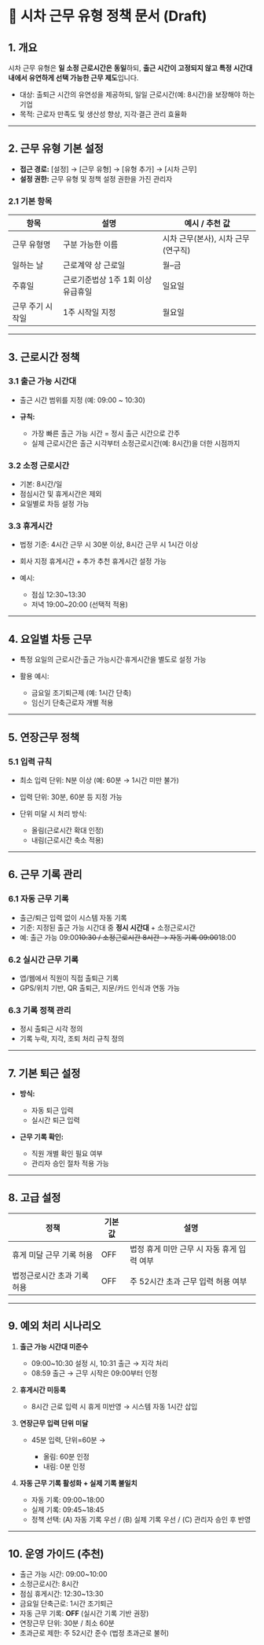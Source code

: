 # 📌 시차 근무 유형 정책 문서 (Draft)

## 1. 개요

시차 근무 유형은 **일 소정 근로시간은 동일**하되, **출근 시간이 고정되지 않고 특정 시간대 내에서 유연하게 선택 가능한 근무 제도**입니다.

* 대상: 출퇴근 시간의 유연성을 제공하되, 일일 근로시간(예: 8시간)을 보장해야 하는 기업
* 목적: 근로자 만족도 및 생산성 향상, 지각·결근 관리 효율화

---

## 2. 근무 유형 기본 설정

* **접근 경로:** \[설정] → \[근무 유형] → \[유형 추가] → \[시차 근무]
* **설정 권한:** 근무 유형 및 정책 설정 권한을 가진 관리자

### 2.1 기본 항목

| 항목        | 설명                   | 예시 / 추천 값             |
| --------- | -------------------- | --------------------- |
| 근무 유형명    | 구분 가능한 이름            | 시차 근무(본사), 시차 근무(연구직) |
| 일하는 날     | 근로계약 상 근로일           | 월–금                   |
| 주휴일       | 근로기준법상 1주 1회 이상 유급휴일 | 일요일                   |
| 근무 주기 시작일 | 1주 시작일 지정            | 월요일                   |

---

## 3. 근로시간 정책

### 3.1 출근 가능 시간대

* 출근 시간 범위를 지정 (예: 09:00 \~ 10:30)
* **규칙:**

  * 가장 빠른 출근 가능 시간 = 정시 출근 시간으로 간주
  * 실제 근로시간은 출근 시각부터 소정근로시간(예: 8시간)을 더한 시점까지

### 3.2 소정 근로시간

* 기본: 8시간/일
* 점심시간 및 휴게시간은 제외
* 요일별로 차등 설정 가능

### 3.3 휴게시간

* 법정 기준: 4시간 근무 시 30분 이상, 8시간 근무 시 1시간 이상
* 회사 지정 휴게시간 + 추가 추천 휴게시간 설정 가능
* 예시:

  * 점심 12:30\~13:30
  * 저녁 19:00\~20:00 (선택적 적용)

---

## 4. 요일별 차등 근무

* 특정 요일의 근로시간·출근 가능시간·휴게시간을 별도로 설정 가능
* 활용 예시:

  * 금요일 조기퇴근제 (예: 1시간 단축)
  * 임신기 단축근로자 개별 적용

---

## 5. 연장근무 정책

### 5.1 입력 규칙

* 최소 입력 단위: N분 이상 (예: 60분 → 1시간 미만 불가)
* 입력 단위: 30분, 60분 등 지정 가능
* 단위 미달 시 처리 방식:

  * 올림(근로시간 확대 인정)
  * 내림(근로시간 축소 적용)

---

## 6. 근무 기록 관리

### 6.1 자동 근무 기록

* 출근/퇴근 입력 없이 시스템 자동 기록
* 기준: 지정된 출근 가능 시간대 중 **정시 시간대** + 소정근로시간
* 예: 출근 가능 09:00~~10:30 / 소정근로시간 8시간 → 자동 기록 09:00~~18:00

### 6.2 실시간 근무 기록

* 앱/웹에서 직원이 직접 출퇴근 기록
* GPS/위치 기반, QR 출퇴근, 지문/카드 인식과 연동 가능

### 6.3 기록 정책 관리

* 정시 출퇴근 시각 정의
* 기록 누락, 지각, 조퇴 처리 규칙 정의

---

## 7. 기본 퇴근 설정

* **방식:**

  * 자동 퇴근 입력
  * 실시간 퇴근 입력
* **근무 기록 확인:**

  * 직원 개별 확인 필요 여부
  * 관리자 승인 절차 적용 가능

---

## 8. 고급 설정

| 정책              | 기본값 | 설명                        |
| --------------- | --- | ------------------------- |
| 휴게 미달 근무 기록 허용  | OFF | 법정 휴게 미만 근무 시 자동 휴게 입력 여부 |
| 법정근로시간 초과 기록 허용 | OFF | 주 52시간 초과 근무 입력 허용 여부     |

---

## 9. 예외 처리 시나리오

1. **출근 가능 시간대 미준수**

   * 09:00\~10:30 설정 시, 10:31 출근 → 지각 처리
   * 08:59 출근 → 근무 시작은 09:00부터 인정

2. **휴게시간 미등록**

   * 8시간 근로 입력 시 휴게 미반영 → 시스템 자동 1시간 삽입

3. **연장근무 입력 단위 미달**

   * 45분 입력, 단위=60분 →

     * 올림: 60분 인정
     * 내림: 0분 인정

4. **자동 근무 기록 활성화 + 실제 기록 불일치**

   * 자동 기록: 09:00\~18:00
   * 실제 기록: 09:45\~18:45
   * 정책 선택: (A) 자동 기록 우선 / (B) 실제 기록 우선 / (C) 관리자 승인 후 반영

---

## 10. 운영 가이드 (추천)

* 출근 가능 시간: 09:00\~10:00
* 소정근로시간: 8시간
* 점심 휴게시간: 12:30\~13:30
* 금요일 단축근로: 1시간 조기퇴근
* 자동 근무 기록: **OFF** (실시간 기록 기반 권장)
* 연장근무 단위: 30분 / 최소 60분
* 초과근로 제한: 주 52시간 준수 (법정 초과근로 불허)
